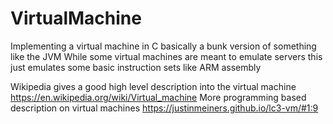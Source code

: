# VirtualMachine
Implementing a virtual machine in C basically a bunk version of something like the JVM 
While some virtual machines are meant to emulate servers this just emulates some basic instruction sets like ARM assembly

Wikipedia gives a good high level description into the virtual machine https://en.wikipedia.org/wiki/Virtual_machine
More programming based description on virtual machines                 https://justinmeiners.github.io/lc3-vm/#1:9
